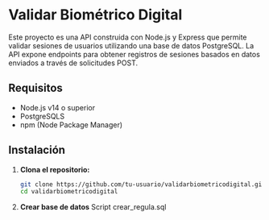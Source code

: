 # Validar Biométrico Digital

Este proyecto es una API construida con Node.js y Express que permite validar sesiones de usuarios utilizando una base de datos PostgreSQL. La API expone endpoints para obtener registros de sesiones basados en datos enviados a través de solicitudes POST.

## Requisitos

- Node.js v14 o superior
- PostgreSQLS
- npm (Node Package Manager)

## Instalación

1. **Clona el repositorio:**

   ```bash
   git clone https://github.com/tu-usuario/validarbiometricodigital.git
   cd validarbiometricodigital
   
2. **Crear base de datos**
    Script crear_regula.sql